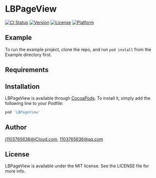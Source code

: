 # LBPageView

[![CI Status](http://img.shields.io/travis/j1103765636@iCloud.com/LBPageView.svg?style=flat)](https://travis-ci.org/j1103765636@iCloud.com/LBPageView)
[![Version](https://img.shields.io/cocoapods/v/LBPageView.svg?style=flat)](http://cocoapods.org/pods/LBPageView)
[![License](https://img.shields.io/cocoapods/l/LBPageView.svg?style=flat)](http://cocoapods.org/pods/LBPageView)
[![Platform](https://img.shields.io/cocoapods/p/LBPageView.svg?style=flat)](http://cocoapods.org/pods/LBPageView)

## Example

To run the example project, clone the repo, and run `pod install` from the Example directory first.

## Requirements

## Installation

LBPageView is available through [CocoaPods](http://cocoapods.org). To install
it, simply add the following line to your Podfile:

```ruby
pod 'LBPageView'
```

## Author

j1103765636@iCloud.com, 1103765636@qq.com

## License

LBPageView is available under the MIT license. See the LICENSE file for more info.
